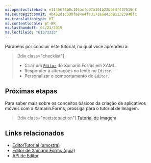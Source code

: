 ```yaml
---
ms.openlocfilehash: e114b674b0c106acfd07a101b22bbf4f437519e8
ms.sourcegitcommit: 4b402d1c508fa84e4fc3171a6e43b811323948fc
ms.translationtype: HT
ms.contentlocale: pt-BR
ms.lasthandoff: 04/23/2019
ms.locfileid: "61373333"
---
```

Parabéns por concluir este tutorial, no qual você aprendeu a:

> [!div class="checklist"]
> - Criar um [`Editor`](xref:Xamarin.Forms.Editor) do Xamarin.Forms em XAML.
> - Responder a alterações no texto no `Editor`.
> - Personalizar o comportamento do `Editor`.

## <a name="next-steps"></a>Próximas etapas

Para saber mais sobre os conceitos básicos da criação de aplicativos móveis com o Xamarin.Forms, prossiga para o tutorial de Imagem.

> [!div class="nextstepaction"]
> [Tutorial de Imagem](~/get-started/tutorials/image/index.yml)

## <a name="related-links"></a>Links relacionados

- [EditorTutorial (amostra)](https://developer.xamarin.com/samples/xamarin-forms/GetStarted/Tutorials/EditorTutorial)
- [Editor de Xamarin.Forms (guia)](~/xamarin-forms/user-interface/text/editor.md)
- [API de Editor](xref:Xamarin.Forms.Editor)
